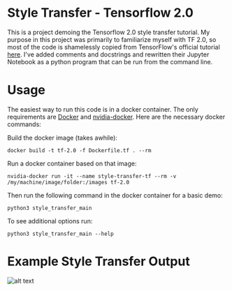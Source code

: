 # Style Transfer - Tensorflow 2.0
This is a project demoing the Tensorflow 2.0 style transfer tutorial. My purpose in this project was primarily to familiarize myself with TF 2.0, so most of the code is shamelessly copied from TensorFlow's official tutorial [here](https://www.tensorflow.org/beta/tutorials/generative/style_transfer). I've added comments and docstrings and rewritten their Jupyter Notebook as a python program that can be run from the command line.
# Usage
The easiest way to run this code is in a docker container. The only requirements are [Docker](https://docs.docker.com/install/) and [nvidia-docker](https://github.com/NVIDIA/nvidia-docker). Here are the necessary docker commands:

Build the docker image (takes awhile): 

`docker build -t tf-2.0 -f Dockerfile.tf . --rm`

Run a docker container based on that image: 

`nvidia-docker run -it --name style-transfer-tf --rm -v /my/machine/image/folder:/images tf-2.0`

Then run the following command in the docker container for a basic demo: 

`python3 style_transfer_main`

To see additional options run: 

`python3 style_transfer_main --help`

# Example Style Transfer Output
![alt text](https://github.com/jastern33/general/raw/master/style_transfer/demos/kandinsky-turtle.png)
